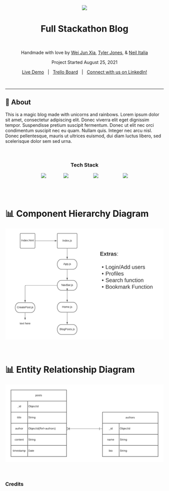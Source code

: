 <div align="center">
<img src="https://i.imgur.com/pzXgpfM.jpeg" height="400" />
<h1 align="center">Full Stackathon Blog</h1>
<br/>

Handmade with love by [Wei Jun Xia](https://github.com/weijunxia), [Tyler Jones](https://github.com/msiroilem), & [Neil Italia](https://github.com/neilitalia)

Project Started August 25, 2021

[Live Demo](https://github.com/weijunxia/API_project)&nbsp;&nbsp;&nbsp;|&nbsp;&nbsp;&nbsp;[Trello Board](https://github.com/weijunxia/API_project)&nbsp;&nbsp;&nbsp;|&nbsp;&nbsp;&nbsp;[Connect with us on LinkedIn!](https://github.com/weijunxia/API_project)

<br/>
</div>

***

## 📝 About

This is a magic blog made with unicorns and rainbows. Lorem ipsum dolor sit amet, consectetur adipiscing elit. Donec viverra elit eget dignissim tempor. Suspendisse pretium suscipit fermentum. Donec ut elit nec orci condimentum suscipit nec eu quam. Nullam quis. Integer nec arcu nisl. Donec pellentesque, mauris ut ultrices euismod, dui diam luctus libero, sed scelerisque dolor sem sed urna.
<br/><br/><br/>

<div align="center">
  <h3>Tech Stack</h3>
  <img src="https://webimages.mongodb.com/_com_assets/cms/MongoDB_Logo_FullColorBlack_RGB-4td3yuxzjs.png?auto=format%2Ccompress" width="200" />&nbsp;&nbsp;&nbsp;&nbsp;&nbsp;&nbsp;&nbsp;&nbsp;&nbsp;&nbsp;&nbsp;&nbsp;&nbsp;&nbsp;<img src="https://www.sohamkamani.com/static/65137ed3c844d05124dcfdab28263c21/38cea/express-routing-logo.png" width="200" />&nbsp;&nbsp;&nbsp;&nbsp;&nbsp;&nbsp;&nbsp;&nbsp;&nbsp;&nbsp;&nbsp;&nbsp;&nbsp;&nbsp;&nbsp;&nbsp;&nbsp;&nbsp;&nbsp;&nbsp;<img src="https://www.metaltoad.com/sites/default/files/styles/large_personal_photo_870x500_/public/2020-05/react-js-blog-header.png?itok=VbfDeSgJ" width="200" />&nbsp;&nbsp;&nbsp;&nbsp;&nbsp;&nbsp;&nbsp;&nbsp;&nbsp;&nbsp;&nbsp;&nbsp;&nbsp;&nbsp;&nbsp;&nbsp;&nbsp;&nbsp;&nbsp;&nbsp;<img src="https://upload.wikimedia.org/wikipedia/commons/thumb/d/d9/Node.js_logo.svg/1200px-Node.js_logo.svg.png" width="150" />
</div>
<br/><br/><br/>

# 📊 Component Hierarchy Diagram

![Blog Components](/images/BLOG%20COMPONENT%20HIERARCHY%20DIAGRAM%20.png)
<br/><br/><br/>

# 📊 Entity Relationship Diagram

![Blog Entity Relationship Diagram](/images/BLOG%20ENTITY%20RELATIONSHIP%20DIAGRAM%20(1).png)
<br/><br/><br/>

### Credits